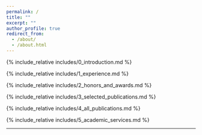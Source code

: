 ```yaml
---
permalink: /
title: ""
excerpt: ""
author_profile: true
redirect_from: 
  - /about/
  - /about.html
---
```


<span class='anchor' id='about-me'></span>

{% include_relative includes/0_introduction.md %}

{% include_relative includes/1_experience.md %}

{% include_relative includes/2_honors_and_awards.md %}

{% include_relative includes/3_selected_publications.md %}

{% include_relative includes/4_all_publications.md %}

{% include_relative includes/5_academic_services.md %}

---

<br/>
<script type='text/javascript' id='clustrmaps' src='//cdn.clustrmaps.com/map_v2.js?cl=ffffff&w=300&t=n&d=-zDSAavhko-7FqVgGMmXcQenQGeLW3e_A1KLcKsvnvM'></script>
<br/>
